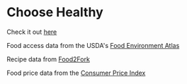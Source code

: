 # Choose Healthy

Check it out [here](http://choosehealthy.herokuapp.com)

Food access data from the USDA's [Food Environment Atlas](http://www.ers.usda.gov/data-products/food-environment-atlas.aspx)

Recipe data from [Food2Fork](http://food2fork.com)

Food price data from the [Consumer Price Index](http://www.bls.gov/cpi/)


